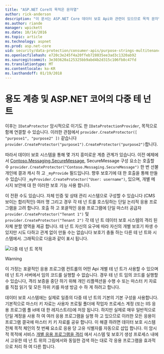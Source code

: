 ```yaml
---
title: "ASP.NET Core의 목적은 문자열"
author: rick-anderson
description: "이 문서는 ASP.NET Core 데이터 보호 Api와 관련이 있으므로 목적 문자열 계층 구조 및 다중 테 넌 트를 설명 합니다."
ms.author: riande
manager: wpickett
ms.date: 10/14/2016
ms.topic: article
ms.technology: aspnet
ms.prod: asp.net-core
uid: security/data-protection/consumer-apis/purpose-strings-multitenancy
ms.openlocfilehash: e720c3e245f4a20ffeb728035ee3ad3c1320ab92
ms.sourcegitcommit: 3e303620a125325bb9abd4b2d315c106fb8c47fd
ms.translationtype: MT
ms.contentlocale: ko-KR
ms.lasthandoff: 01/19/2018
---
```

# <a name="purpose-hierarchy-and-multi-tenancy-in-aspnet-core"></a>용도 계층 및 ASP.NET 코어의 다중 테 넌 트

이후는 `IDataProtector` 암시적으로 이기도 한 `IDataProtectionProvider`, 목적으로 함께 연결할 수 있습니다. 이러한 관점에서 `provider.CreateProtector([ "purpose1", "purpose2" ])` 같습니다 `provider.CreateProtector("purpose1").CreateProtector("purpose2")`합니다.

따라서 데이터 보호 시스템을 통해 몇 가지 흥미로운 계층 관계가 있습니다. 이전 예제에서 [Contoso.Messaging.SecureMessage](purpose-strings.md#data-protection-contoso-purpose), SecureMessage 구성 요소는 호출할 수 `provider.CreateProtector("Contoso.Messaging.SecureMessage")` 한 번 선불 개인에 결과 캐시 하 고 `_myProvide` 필드입니다. 향후 보호기에 대 한 호출을 통해 만들 수 있습니다 `_myProvider.CreateProtector("User: username")`, 있으며, 개별 메시지 보안에 대 한 이러한 보호 기능 사용 합니다.

이 전환 수도 있습니다. 자체 인증 및 상태 관리 시스템으로 구성할 수 있습니다 (CMS 보이는 합리적인) 여러 명 그리고 경우 각 테 넌 트를 호스팅하는 단일 논리적 응용 프로그램을 고려 합니다. 호출 하 고 포괄적인 응용 프로그램에 단일 마스터 공급자 `provider.CreateProtector("Tenant 1")` 및 `provider.CreateProtector("Tenant 2")` 각 테 넌 트 데이터 보호 시스템의 격리 된 자체 분할 영역을 제공 합니다. 테 넌 트 자신의 요구에 따라 자신의 개별 보호기 파생 수 있지만 시도 다하고 관계 없이 만들 수는 없습니다 보호기 충돌 하는 다른 테 넌 트와 시스템에서. 그래픽으로 다음과 같이 표시 됩니다.

![다중 테 넌 트 목적](purpose-strings-multitenancy/_static/purposes-multi-tenancy.png)

>[!WARNING]
> 이 가정는 포괄적인 응용 프로그램 컨트롤의 어떤 Api 개별 테 넌 트가 사용할 수 있으며 테 넌 트가 서버에서 임의 코드를 실행할 수 없습니다. 경우 테 넌 트 임의 코드를 실행할 수 있습니다, 격리 보증을 중단 하기 위해 개인 리플렉션을 수행 수 또는 마스터 키 자료를 직접 읽기 및 모든 하위 키를 파생 방금 수 하 게 하려고 합니다.

데이터 보호 시스템에는 실제로 일종의 다중 테 넌 트의 기본의 기본 구성을 사용합니다. 기본적으로 마스터 키 자료는 사용자 프로필 폴더에 작업자 프로세스 계정 (또는 IIS 응용 프로그램 풀 id에 대 한 레지스트리)에 저장 됩니다. 하지만 실제로 매우 일반적으로 단일 계정을 사용 하 여 여러 응용 프로그램을 실행 하 고 있으므로 이러한 모든 응용이 프로그램 결국에 마스터 키 키 자료를 공유 합니다. 이 해결 하려면 데이터 보호 시스템 전체 목적 체인의 첫 번째 요소로 응용 당 고유 식별자를 자동으로 삽입 합니다. 이 암시적 목적에 서비스 [개별 응용 프로그램을 격리](xref:security/data-protection/configuration/overview#per-application-isolation) 에서 시스템 및 보호기 생성 프로세스 내에서 고유한 테 넌 트 위의 그림에서와 동일한 검색 하는 대로 각 응용 프로그램을 효과적으로 처리 하 여 다른 합니다.

